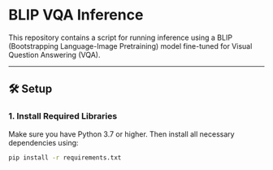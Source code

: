 # BLIP VQA Inference

This repository contains a script for running inference using a BLIP (Bootstrapping Language-Image Pretraining) model fine-tuned for Visual Question Answering (VQA).

---

## 🛠️ Setup

### 1. Install Required Libraries

Make sure you have Python 3.7 or higher. Then install all necessary dependencies using:

```bash
pip install -r requirements.txt

